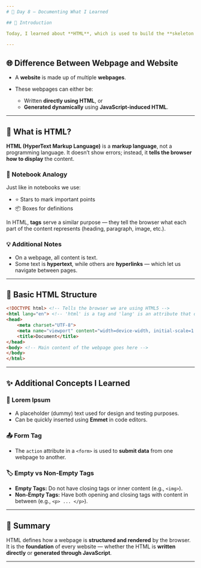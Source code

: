 ```yaml
---
# 📘 Day 8 – Documenting What I Learned

## 🧩 Introduction

Today, I learned about **HTML**, which is used to build the **skeleton (structure)** of a webpage.

---
```


## 🌐 Difference Between Webpage and Website

* A **website** is made up of multiple **webpages**.
* These webpages can either be:

  * Written **directly using HTML**, or
  * **Generated dynamically** using **JavaScript-induced HTML**.

---

## 🧠 What is HTML?

**HTML (HyperText Markup Language)** is a **markup language**, not a programming language.
It doesn’t show errors; instead, it **tells the browser how to display** the content.

### 📒 Notebook Analogy

Just like in notebooks we use:

* ⭐ Stars to mark important points
* 📦 Boxes for definitions

In HTML, **tags** serve a similar purpose — they tell the browser what each part of the content represents (heading, paragraph, image, etc.).

### 💡 Additional Notes

* On a webpage, all content is text.
* Some text is **hypertext**, while others are **hyperlinks** — which let us navigate between pages.

---

## 🧩 Basic HTML Structure

```html
<!DOCTYPE html> <!-- Tells the browser we are using HTML5 -->
<html lang="en"> <!-- 'html' is a tag and 'lang' is an attribute that defines the language -->
<head>  
    <meta charset="UTF-8">
    <meta name="viewport" content="width=device-width, initial-scale=1.0">
    <title>Document</title>
</head>
<body> <!-- Main content of the webpage goes here -->
</body>
</html>
```

---

## ✨ Additional Concepts I Learned

### 🧾 Lorem Ipsum

* A placeholder (dummy) text used for design and testing purposes.
* Can be quickly inserted using **Emmet** in code editors.

### 📤 Form Tag

* The `action` attribute in a `<form>` is used to **submit data** from one webpage to another.

### 🏷️ Empty vs Non-Empty Tags

* **Empty Tags:** Do not have closing tags or inner content (e.g., `<img>`).
* **Non-Empty Tags:** Have both opening and closing tags with content in between (e.g., `<p> ... </p>`).

---

## 🧾 Summary

HTML defines how a webpage is **structured and rendered** by the browser.
It is the **foundation** of every website — whether the HTML is **written directly** or **generated through JavaScript**.

---
